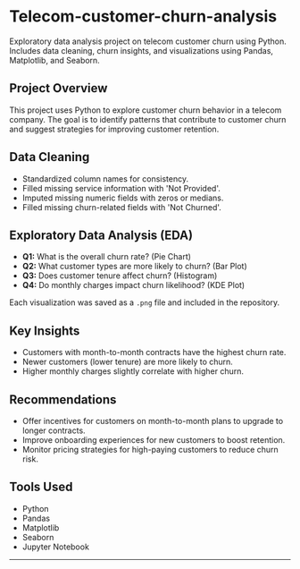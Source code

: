 # Telecom-customer-churn-analysis
 Exploratory data analysis project on telecom customer churn using Python. Includes data cleaning, churn insights, and visualizations using Pandas, Matplotlib, and Seaborn.



## Project Overview
This project uses Python to explore customer churn behavior in a telecom company. The goal is to identify patterns that contribute to customer churn and suggest strategies for improving customer retention.

## Data Cleaning
- Standardized column names for consistency.
- Filled missing service information with 'Not Provided'.
- Imputed missing numeric fields with zeros or medians.
- Filled missing churn-related fields with 'Not Churned'.

## Exploratory Data Analysis (EDA)
- **Q1:** What is the overall churn rate? (Pie Chart)
- **Q2:** What customer types are more likely to churn? (Bar Plot)
- **Q3:** Does customer tenure affect churn? (Histogram)
- **Q4:** Do monthly charges impact churn likelihood? (KDE Plot)

Each visualization was saved as a `.png` file and included in the repository.

## Key Insights
- Customers with month-to-month contracts have the highest churn rate.
- Newer customers (lower tenure) are more likely to churn.
- Higher monthly charges slightly correlate with higher churn.

## Recommendations
- Offer incentives for customers on month-to-month plans to upgrade to longer contracts.
- Improve onboarding experiences for new customers to boost retention.
- Monitor pricing strategies for high-paying customers to reduce churn risk.

## Tools Used
- Python
- Pandas
- Matplotlib
- Seaborn
- Jupyter Notebook

---
